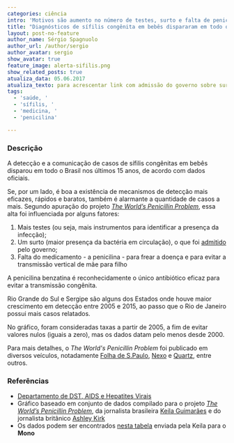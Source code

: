 ```yaml
---
categories: ciência
intro: 'Motivos são aumento no número de testes, surto e falta de penicilina'
title: "Diagnósticos de sífilis congênita em bebês dispararam em todo o Brasil"
layout: post-no-feature
author_name: Sérgio Spagnuolo
author_url: /author/sergio
author_avatar: sergio
show_avatar: true
feature_image: alerta-sifilis.png
show_related_posts: true
atualiza_data: 05.06.2017
atualiza_texto: para acrescentar link com admissão do governo sobre surto
tags:
  - 'saúde, '
  - 'sífilis, '
  - 'medicina, '
  - 'penicilina'

---
```


### Descrição

A detecção e a comunicação de casos de sífilis congênitas em bebês disparou em todo o Brasil nos últimos 15 anos, de acordo com dados oficiais.

Se, por um lado, é boa a existência de mecanismos de detecção mais eficazes, rápidos e baratos, também é alarmante a quantidade de casos a mais. Segundo apuração do projeto [*The World’s Penicillin Problem*](http://journalismgrants.org/projects/the-worlds-penicillin-problem), essa alta foi influenciada por alguns fatores:

1. Mais testes (ou seja, mais instrumentos para identificar a presença da infecção);
2. Um surto (maior presença da bactéria em circulação), o que foi [admitido](http://veja.abril.com.br/saude/brasil-vive-epidemia-de-sifilis/) pelo governo;
3. Falta do medicamento - a penicilina - para frear a doença e para evitar a transmissão vertical de mãe para filho


A penicilina benzatina é reconhecidamente o único antibiótico  eficaz para evitar a transmissão congênita.

Rio Grande do Sul e Sergipe são alguns dos Estados onde houve maior crescimento em detecção entre 2005 e 2015, ao passo que o Rio de Janeiro possui mais casos relatados.

No gráfico, foram consideradas taxas a partir de 2005, a fim de evitar valores nulos (iguais a zero), mas os dados datam pelo menos desde 2000.

Para mais detalhes, o *The World's Penicillin Problem* foi publicado em diversos veículos, notadamente [Folha de S.Paulo](http://www1.folha.uol.com.br/equilibrioesaude/2017/05/1881791-falta-de-penicilina-afeta-pacientes-no-mundo.shtml), [Nexo](https://www.nexojornal.com.br/expresso/2017/05/23/Qual-o-resultado-da-investiga%C3%A7%C3%A3o-que-apontou-a-escassez-global-de-penicilina) e [Quartz](https://qz.com/984705/syphilis-is-on-the-rise-because-penicillin-isnt-profitable/), entre outros.

### Referências

- [Departamento de DST, AIDS e Hepatites Virais](http://indicadoressifilis.aids.gov.br/)
- Gráfico baseado em conjunto de dados compilado para o projeto [*The World’s Penicillin Problem*](http://journalismgrants.org/projects/the-worlds-penicillin-problem), da jornalista brasileira [Keila Guimarães](https://twitter.com/keilacguimaraes) e do jornalista britânico [Ashley Kirk](http://journalismgrants.org/people/ashley-kirk/3702)
- Os dados podem ser encontrados [nesta tabela](https://docs.google.com/spreadsheets/d/1nwHaLCuiEqDTR-AJ8Zj1n30XYSYrYNCX079jpH-qkv0/pubhtml) enviada pela Keila para o **Mono**
